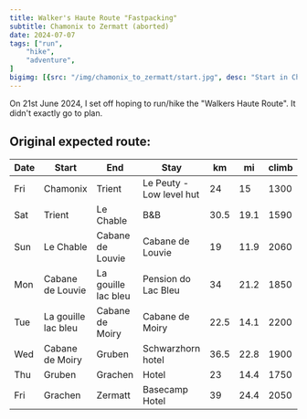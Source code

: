 ```yaml
---
title: Walker's Haute Route "Fastpacking"
subtitle: Chamonix to Zermatt (aborted)
date: 2024-07-07
tags: ["run", 
    "hike", 
    "adventure", 
]
bigimg: [{src: "/img/chamonix_to_zermatt/start.jpg", desc: "Start in Chamonix"}, {src: "/img/chamonix_to_zermatt/glacier.jpg", desc: "Glacier"}, {src: "/img/chamonix_to_zermatt/martigny.jpg", desc: "Above Martigny"}]
---
```


On 21st June 2024, I set off hoping to run/hike the "Walkers Haute Route". It didn't exactly go to plan.





## Original expected route:
| Date       | Start               | End                 | Stay                     | km   | mi    | climb |
| ---------- | ------------------- | ------------------- | ------------------------ | ---- | ----- | ----- |
| Fri | Chamonix            | Trient              | Le Peuty - Low level hut | 24   | 15    | 1300  |
| Sat | Trient              | Le Chable           | B&B                      | 30.5 | 19.1 | 1590  |
| Sun | Le Chable           | Cabane de Louvie    | Cabane de Louvie         | 19   | 11.9 | 2060  |
| Mon | Cabane de Louvie    | La gouille lac bleu | Pension do Lac Bleu      | 34   | 21.2 | 1850  |
| Tue | La gouille lac bleu | Cabane de Moiry     | Cabane de Moiry          | 22.5 | 14.1 | 2200  |
| Wed | Cabane de Moiry     | Gruben              | Schwarzhorn hotel        | 36.5 | 22.8 | 1900  |
| Thu | Gruben              | Grachen             | Hotel                    | 23   | 14.4 | 1750  |
| Fri | Grachen             | Zermatt             | Basecamp Hotel           | 39   | 24.4 | 2050  |
